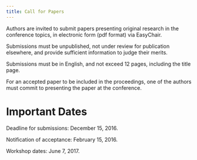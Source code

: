 ```yaml
---
title: Call for Papers
---
```

Authors are invited to submit papers presenting original research in the conference topics, in electronic form (pdf format) via EasyChair.

Submissions must be unpublished, not under review for publication elsewhere, and provide sufficient information to judge their merits.

Submissions must be in English, and not exceed 12 pages, including the title page.

For an accepted paper to be included in the proceedings, one of the authors must commit to presenting the paper at the conference.

# Important Dates

Deadline for submissions: December 15, 2016.

Notification of acceptance: February 15, 2016.

Workshop dates: June 7, 2017.
